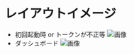 # レイアウトイメージ
- 初回起動時 or トークンが不正等
![画像](https://misskey.na2na.dev/media/media/ee424f52-96f2-4eb4-8560-ca25085b1483.jpeg)
- ダッシュボード
![画像](https://misskey.na2na.dev/media/media/e10904fc-222e-412e-a4b9-080d2947cdd0.jpeg)